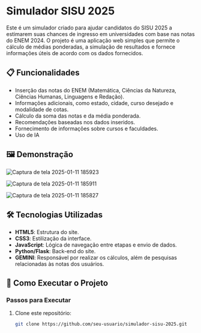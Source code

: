 # Simulador SISU 2025

Este é um simulador criado para ajudar candidatos do SISU 2025 a estimarem suas chances de ingresso em universidades com base nas notas do ENEM 2024. O projeto é uma aplicação web simples que permite o cálculo de médias ponderadas, a simulação de resultados e fornece informações úteis de acordo com os dados fornecidos.

## 📋 Funcionalidades

- Inserção das notas do ENEM (Matemática, Ciências da Natureza, Ciências Humanas, Linguagens e Redação).
- Informações adicionais, como estado, cidade, curso desejado e modalidade de cotas.
- Cálculo da soma das notas e da média ponderada.
- Recomendações baseadas nos dados inseridos.
- Fornecimento de informações sobre cursos e faculdades.
- Uso de IA

## 🖼️ Demonstração

![Captura de tela 2025-01-11 185923](https://github.com/user-attachments/assets/69589c7f-2c6a-4889-be84-bb8bfbdcfca3)

![Captura de tela 2025-01-11 185911](https://github.com/user-attachments/assets/d026f654-22e0-407c-bb88-ff26e571122c)

![Captura de tela 2025-01-11 185827](https://github.com/user-attachments/assets/34863896-9de1-416b-b8cb-82da05bb4c18)

## 🛠️ Tecnologias Utilizadas

- **HTML5**: Estrutura do site.
- **CSS3**: Estilização da interface.
- **JavaScript**: Lógica de navegação entre etapas e envio de dados.
- **Python/Flask**: Back-end do site.
- **GEMINI**: Responsável por realizar os cálculos, além de pesquisas relacionadas às notas dos usuários.

## 🚀 Como Executar o Projeto

### Passos para Executar

1. Clone este repositório:
   ```bash
   git clone https://github.com/seu-usuario/simulador-sisu-2025.git
   ```
